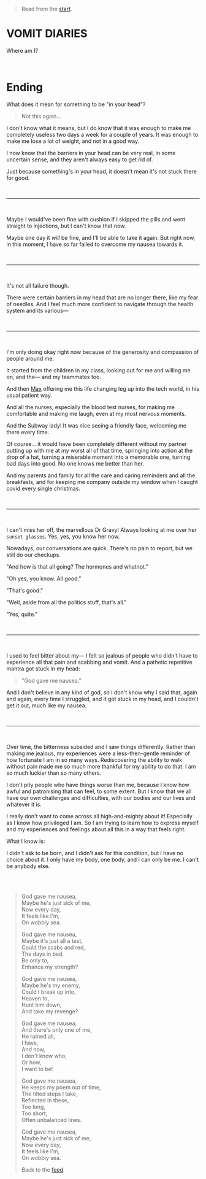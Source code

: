 > Read from the [start](https://www.todepond.com/wikiblogarden/health/vomit/diaries/).

# VOMIT DIARIES

Where am I?

<br>

# Ending

What does it mean for something to be "in your head"?

> Not this again...

I don't know what it means, but I do know that it was enough to make me completely useless two days a week for a couple of years. It was enough to make me lose a lot of weight, and not in a good way.

I now know that the barriers in your head can be very real, in some uncertain sense, and they aren't always easy to get rid of.

Just because something's in your head, it doesn't mean it's not stuck there for good.

<br>

<hr>

<br>

Maybe I would've been fine with cushion if I skipped the pills and went straight to injections, but I can't know that now.

Maybe one day it *will* be fine, and I'll be able to take it again. But right now, in this moment, I have so far failed to overcome my nausea towards it.

<br>

<hr>

<br>

It's not all failure though.

There were certain barriers in my head that are no longer there, like my fear of needles. And I feel much more confident to navigate through the health system and its various— 

<br>

<hr>

<br>

I'm only doing okay right now because of the generosity and compassion of people around me.

It started from the children in my class, looking out for me and willing me on, and the— and my teammates too.

And then [Max](https://maxbittker.com) offering me this life changing leg up into the tech world, in his usual patient way.

And all the nurses, especially the blood test nurses, for making me comfortable and making me laugh, even at my most nervous moments.

And the Subway lady! It was nice seeing a friendly face, welcoming me there every time.

Of course... it would have been completely different without my partner putting up with me at my worst all of that time, springing into action at the drop of a hat, turning a miserable moment into a memorable one, turning bad days into good. No one knows me better than her.

And my parents and family for all the care and caring reminders and all the breakfasts, and for keeping me company outside my window when I caught covid every single christmas.

<br>

<hr>

<br>

I can't miss her off, the marvellous Dr Gravy! Always looking at me over her `sunset glasses`. Yes, yes, you know her now.

Nowadays, our conversations are quick. There's no pain to report, but we still do our checkups.

"And how is that all going? The hormones and whatnot."

"Oh yes, you know. All good."

"That's good."

"Well, aside from all the politics stuff, that's all."

"Yes, quite."

<br>

<hr>

<br>

I used to feel bitter about my— I felt so jealous of people who didn't have to experience all that pain and scabbing and vomit. And a pathetic repetitive mantra got stuck in my head:

> "God gave me nausea."

And I don't believe in any kind of god, so I don't know why I said that, again and again, every time I struggled, and it got stuck in my head, and I couldn't get it out, much like my nausea. 

<br>

<hr>

<br>

Over time, the bitterness subsided and I saw things differently. Rather than making me jealous, my experiences were a less-then-gentle reminder of how fortunate I am in so many ways. Rediscovering the ability to walk without pain made me so much more thankful for my ability to do that. I am so much luckier than so many others.

I don't pity people who have things worse than me, because I know how awful and patronising that can feel, to some extent. But I know that we all have our own challenges and difficulties, with our bodies and our lives and whatever it is. 

I really don't want to come across all high-and-mighty about it! Especially as I know how privileged I am. So I am trying to learn how to express myself and my experiences and feelings about all this in a way that feels right. 

What I know is:

I didn't ask to be born, and I didn't ask for this condition, but I have no choice about it. I only have my body, one body, and I can only be me. I can't be anybody else.

<br>

<br>

> God gave me nausea,\
> Maybe he's just sick of me,\
> Now every day,\
> It feels like I'm,\
> On wobbly sea.
> 
> God gave me nausea,\
> Maybe it's just all a test,\
> Could the scabs and red,\
> The days in bed,\
> Be only to,\
> Enhance my strength?
> 
> God gave me nausea,\
> Maybe he's my enemy,\
> Could I break up into,\
> Heaven to,\
> Hunt him down,\
> And take my revenge?
> 
> God gave me nausea,\
> And there's only one of me,\
> He ruined all,\
> I have,\
> And now,\
> I don't know who,\
> Or how,\
> I want to be!
> 
> God gave me nausea,\
> He keeps my poem out of time,\
> The tilted steps I take,\
> Reflected in these,\
> Too long,\
> Too short,\
> Often unbalanced lines.
> 
> God gave me nausea,\
> Maybe he's just sick of me,\
> Now every day,\
> It feels like I'm,\
> On wobbly sea.
>
> Back to the [feed](/feed).
